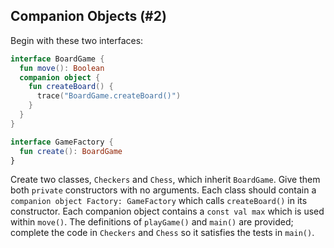 ## Companion Objects (#2)

Begin with these two interfaces:

```kotlin
interface BoardGame {
  fun move(): Boolean
  companion object {
    fun createBoard() {
      trace("BoardGame.createBoard()")
    }
  }
}

interface GameFactory {
  fun create(): BoardGame
}
```

Create two classes, `Checkers` and `Chess`, which inherit `BoardGame`. Give
them both `private` constructors with no arguments. Each class should contain a
`companion object Factory: GameFactory` which calls `createBoard()` in its
constructor. Each companion object contains a `const val max` which is used
within `move()`. The definitions of `playGame()` and `main()` are provided;
complete the code in `Checkers` and `Chess` so it satisfies the tests in
`main()`.